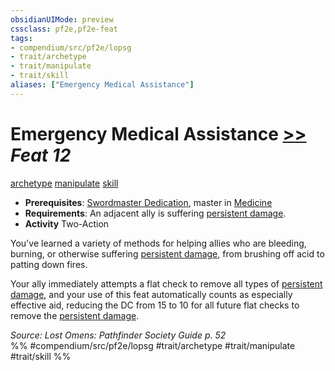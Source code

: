 ```yaml
---
obsidianUIMode: preview
cssclass: pf2e,pf2e-feat
tags:
- compendium/src/pf2e/lopsg
- trait/archetype
- trait/manipulate
- trait/skill
aliases: ["Emergency Medical Assistance"]
---
```

# Emergency Medical Assistance  [>>](../../rules/core-rulebook/chapter-9-playing-the-game.md#Actions "Two-Action") *Feat 12*  
[archetype](../../rules/traits/archetype.md)  [manipulate](../../rules/traits/manipulate.md)  [skill](../../rules/traits/skill.md)  

- **Prerequisites**: [Swordmaster Dedication](swordmaster-dedication-locg.md), master in [Medicine](../skills.md#Medicine)
- **Requirements**: An adjacent ally is suffering [persistent damage](../../rules/conditions.md#Persistent%20Damage).
- **Activity** Two-Action

You've learned a variety of methods for helping allies who are bleeding, burning, or otherwise suffering [persistent damage](../../rules/conditions.md#Persistent%20Damage), from brushing off acid to patting down fires.

Your ally immediately attempts a flat check to remove all types of [persistent damage](../../rules/conditions.md#Persistent%20Damage), and your use of this feat automatically counts as especially effective aid, reducing the DC from 15 to 10 for all future flat checks to remove the [persistent damage](../../rules/conditions.md#Persistent%20Damage).

*Source: Lost Omens: Pathfinder Society Guide p. 52*  
%% #compendium/src/pf2e/lopsg #trait/archetype #trait/manipulate #trait/skill %%